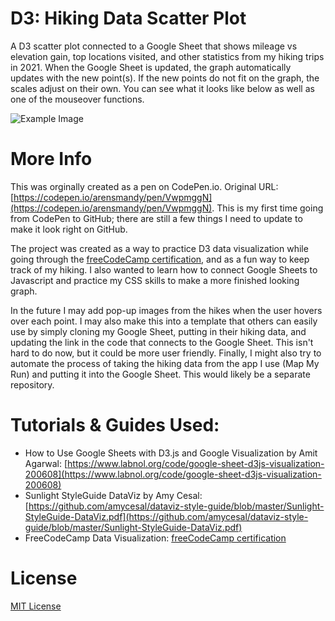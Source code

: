 # D3: Hiking Data Scatter Plot

A D3 scatter plot connected to a Google Sheet that shows mileage vs elevation gain, top locations visited, and other statistics from my hiking trips in 2021. When the Google Sheet is updated, the graph automatically updates with the new point(s). If the new points do not fit on the graph, the scales adjust on their own. You can see what it looks like below as well as one of the mouseover functions.

![Example Image](https://i.imgur.com/zIaEz3Q.gif)

# More Info
This was orginally created as a pen on CodePen.io. Original URL: [https://codepen.io/arensmandy/pen/VwpmggN](https://codepen.io/arensmandy/pen/VwpmggN). This is my first time going from CodePen to GitHub; there are still a few things I need to update to make it look right on GitHub.

The project was created as a way to practice D3 data visualization while going through the [freeCodeCamp certification](https://www.freecodecamp.org/learn/data-visualization/), and as a fun way to keep track of my hiking. I also wanted to learn how to connect Google Sheets to Javascript and practice my CSS skills to make a more finished looking graph.

In the future I may add pop-up images from the hikes when the user hovers over each point. I may also make this into a template that others can easily use by simply cloning my Google Sheet, putting in their hiking data, and updating the link in the code that connects to the Google Sheet. This isn't hard to do now, but it could be more user friendly. Finally, I might also try to automate the process of taking the hiking data from the app I use (Map My Run) and putting it into the Google Sheet. This would likely be a separate repository.


# Tutorials & Guides Used:
- How to Use Google Sheets with D3.js and Google Visualization by Amit Agarwal: [https://www.labnol.org/code/google-sheet-d3js-visualization-200608](https://www.labnol.org/code/google-sheet-d3js-visualization-200608)
- Sunlight StyleGuide DataViz by Amy Cesal: [https://github.com/amycesal/dataviz-style-guide/blob/master/Sunlight-StyleGuide-DataViz.pdf](https://github.com/amycesal/dataviz-style-guide/blob/master/Sunlight-StyleGuide-DataViz.pdf)
- FreeCodeCamp Data Visualization: [freeCodeCamp certification](https://www.freecodecamp.org/learn/data-visualization/)

# License
[MIT License](https://choosealicense.com/licenses/mit/)
